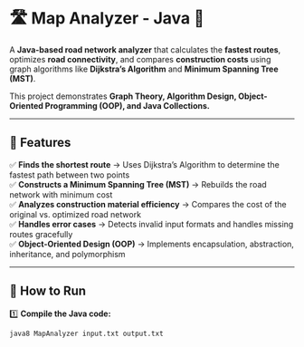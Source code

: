 # 🛣️ Map Analyzer - Java 🚀  

A **Java-based road network analyzer** that calculates the **fastest routes**, optimizes **road connectivity**, and compares **construction costs** using graph algorithms like **Dijkstra’s Algorithm** and **Minimum Spanning Tree (MST)**.

This project demonstrates **Graph Theory, Algorithm Design, Object-Oriented Programming (OOP), and Java Collections.**  

---

## 📌 Features  
✅ **Finds the shortest route** → Uses Dijkstra’s Algorithm to determine the fastest path between two points  
✅ **Constructs a Minimum Spanning Tree (MST)** → Rebuilds the road network with minimum cost  
✅ **Analyzes construction material efficiency** → Compares the cost of the original vs. optimized road network  
✅ **Handles error cases** → Detects invalid input formats and handles missing routes gracefully  
✅ **Object-Oriented Design (OOP)** → Implements encapsulation, abstraction, inheritance, and polymorphism  

---

## 🚀 How to Run  
1️⃣ **Compile the Java code:**  
```bash
java8 MapAnalyzer input.txt output.txt
